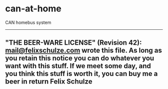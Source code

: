# can-at-home
CAN homebus system


 ----------------------------------------------------------------------------
"THE BEER-WARE LICENSE" (Revision 42):
<mail@felixschulze.com> wrote this file. As long as you retain this notice you
can do whatever you want with this stuff. If we meet some day, and you think
this stuff is worth it, you can buy me a beer in return Felix Schulze
  ----------------------------------------------------------------------------
